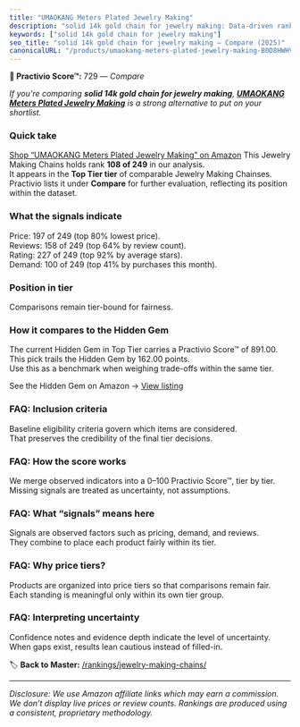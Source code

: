 ```yaml
---
title: "UMAOKANG Meters Plated Jewelry Making"
description: "solid 14k gold chain for jewelry making: Data-driven ranking using the Practivio Score™. Positioned by quality, value, demand, findability, momentum."
keywords: ["solid 14k gold chain for jewelry making"]
seo_title: "solid 14k gold chain for jewelry making — Compare (2025)"
canonicalURL: "/products/umaokang-meters-plated-jewelry-making-B0D8HWHVR7/"
---
```


**🛒 Practivio Score™:** 729 — _Compare_


*If you're comparing **solid 14k gold chain for jewelry making**, **[UMAOKANG Meters Plated Jewelry Making](https://www.amazon.com/dp/B0D8HWHVR7?tag=practivio-20)** is a strong alternative to put on your shortlist.*
### Quick take
[Shop “UMAOKANG Meters Plated Jewelry Making” on Amazon](https://www.amazon.com/dp/B0D8HWHVR7?tag=practivio-20)
This Jewelry Making Chains holds rank **108 of 249** in our analysis.  
It appears in the **Top Tier tier** of comparable Jewelry Making Chainses.  
Practivio lists it under **Compare** for further evaluation, reflecting its position within the dataset.

### What the signals indicate
Price: 197 of 249 (top 80% lowest price).  
Reviews: 158 of 249 (top 64% by review count).  
Rating: 227 of 249 (top 92% by average stars).  
Demand: 100 of 249 (top 41% by purchases this month).

### Position in tier
Comparisons remain tier-bound for fairness.

### How it compares to the Hidden Gem
The current Hidden Gem in Top Tier carries a Practivio Score™ of 891.00.  
This pick trails the Hidden Gem by 162.00 points.  
Use this as a benchmark when weighing trade-offs within the same tier.  

See the Hidden Gem on Amazon → [View listing](https://www.amazon.com/dp/B07MCL5GQ3?tag=practivio-20)

### FAQ: Inclusion criteria
Baseline eligibility criteria govern which items are considered.  
That preserves the credibility of the final tier decisions.

### FAQ: How the score works
We merge observed indicators into a 0–100 Practivio Score™, tier by tier.  
Missing signals are treated as uncertainty, not assumptions.

### FAQ: What “signals” means here
Signals are observed factors such as pricing, demand, and reviews.  
They combine to place each product fairly within its tier.

### FAQ: Why price tiers?
Products are organized into price tiers so that comparisons remain fair.  
Each standing is meaningful only within its own tier group.

### FAQ: Interpreting uncertainty
Confidence notes and evidence depth indicate the level of uncertainty.  
When gaps exist, results lean cautious instead of filled-in.

<!-- Missing template for Compare/CompareWithinPriceClass -->


🏷️ **Back to Master:** [/rankings/jewelry-making-chains/](/rankings/jewelry-making-chains/)

---
_Disclosure: We use Amazon affiliate links which may earn a commission. We don’t display live prices or review counts. Rankings are produced using a consistent, proprietary methodology._
